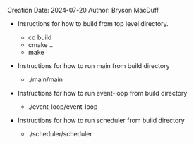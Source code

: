 Creation Date: 2024-07-20
Author: Bryson MacDuff

- Insructions for how to build from top level directory.
    - cd build
    - cmake ..
    - make

- Instructions for how to run main from build directory
    - ./main/main

- Instructions for how to run event-loop from build directory
    - ./event-loop/event-loop

- Instructions for how to run scheduler from build directory
    - ./scheduler/scheduler
